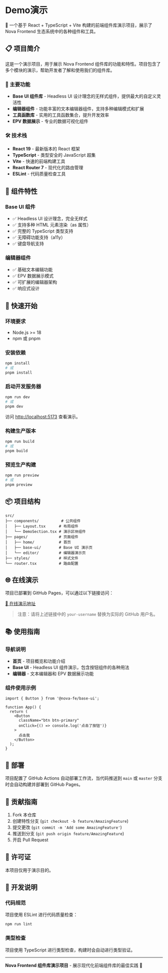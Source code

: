 # Demo演示

🎨 一个基于 React + TypeScript + Vite 构建的前端组件库演示项目，展示了 Nova Frontend 生态系统中的各种组件和工具。

## 📋 项目简介

这是一个演示项目，用于展示 Nova Frontend 组件库的功能和特性。项目包含了多个模块的演示，帮助开发者了解和使用我们的组件库。

### 🚀 主要功能

- **Base UI 组件库** - Headless UI 设计理念的无样式组件，提供最大的自定义灵活性
- **编辑器组件** - 功能丰富的文本编辑器组件，支持多种编辑模式和扩展
- **工具函数库** - 实用的工具函数集合，提升开发效率
- **EPV 数据展示** - 专业的数据可视化组件

### 🛠️ 技术栈

- **React 19** - 最新版本的 React 框架
- **TypeScript** - 类型安全的 JavaScript 超集
- **Vite** - 快速的前端构建工具
- **React Router 7** - 现代化的路由管理
- **ESLint** - 代码质量检查工具

## 🎯 组件特性

### Base UI 组件
- ✅ Headless UI 设计理念，完全无样式
- ✅ 支持多种 HTML 元素渲染（as 属性）
- ✅ 完整的 TypeScript 类型支持
- ✅ 无障碍功能支持（a11y）
- ✅ 键盘导航支持

### 编辑器组件
- ✅ 基础文本编辑功能
- ✅ EPV 数据展示模式
- ✅ 可扩展的编辑器架构
- ✅ 响应式设计

## 🚀 快速开始

### 环境要求

- Node.js >= 18
- npm 或 pnpm

### 安装依赖

```bash
npm install
# 或
pnpm install
```

### 启动开发服务器

```bash
npm run dev
# 或
pnpm dev
```

访问 [http://localhost:5173](http://localhost:5173) 查看演示。

### 构建生产版本

```bash
npm run build
# 或
pnpm build
```

### 预览生产构建

```bash
npm run preview
# 或
pnpm preview
```

## 📦 项目结构

```
src/
├── components/          # 公共组件
│   ├── Layout.tsx      # 布局组件
│   └── DemoSection.tsx # 演示区块组件
├── pages/              # 页面组件
│   ├── home/           # 首页
│   ├── base-ui/        # Base UI 演示页
│   └── editor/         # 编辑器演示页
├── styles/             # 样式文件
└── router.tsx          # 路由配置
```

## 🌐 在线演示

项目已部署到 GitHub Pages，可以通过以下链接访问：

[🔗 在线演示地址](https://your-username.github.io/demo/)

> 注意：请将上述链接中的 `your-username` 替换为实际的 GitHub 用户名。

## 📚 使用指南

### 导航说明

- **首页** - 项目概览和功能介绍
- **Base UI** - Headless UI 组件演示，包含按钮组件的各种用法
- **编辑器** - 文本编辑器和 EPV 数据展示功能

### 组件使用示例

```tsx
import { Button } from '@nova-fe/base-ui';

function App() {
  return (
    <Button
      className="btn btn-primary"
      onClick={() => console.log('点击了按钮')}
    >
      点击我
    </Button>
  );
}
```

## 🚀 部署

项目配置了 GitHub Actions 自动部署工作流，当代码推送到 `main` 或 `master` 分支时会自动构建并部署到 GitHub Pages。

## 🤝 贡献指南

1. Fork 本仓库
2. 创建特性分支 (`git checkout -b feature/AmazingFeature`)
3. 提交更改 (`git commit -m 'Add some AmazingFeature'`)
4. 推送到分支 (`git push origin feature/AmazingFeature`)
5. 开启 Pull Request

## 📄 许可证

本项目仅用于演示目的。

## 🔧 开发说明

### 代码规范

项目使用 ESLint 进行代码质量检查：

```bash
npm run lint
```

### 类型检查

项目使用 TypeScript 进行类型检查，构建时会自动进行类型验证。

---

**Nova Frontend 组件库演示项目** - 展示现代化前端组件库的最佳实践 🎨
